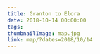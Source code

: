 ```yaml
---
title: Granton to Elora
date: 2018-10-14 00:00:00
tags:
thumbnailImage: map.jpg
link: map/?dates=2018/10/14
---
```

<!-- excerpt -->
